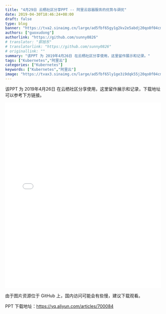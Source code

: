```yaml
---
title: "4月29日 云栖社区分享PPT -- 阿里云容器服务的优势与调优"
date: 2019-04-30T18:46:24+08:00
draft: false
type: blog
banner: "https://tva2.sinaimg.cn/large/ad5fbf65gy1g2kv2e5abdj20qo0f04cm.jpg"
authors: ["guoxudong"]
authorlink: "https://github.com/sunny0826"
# translator: "郭旭东"
# translatorlink: "https://github.com/sunny0826"
# originallink: ""
summary: "该PPT 为 2019年4月26日 在云栖社区分享使用，这里留作展示和记录。"
tags: ["Kubernetes","阿里云"]
categories: ["Kubernetes"]
keywords: ["Kubernetes","阿里云"]
image: "https://tvax3.sinaimg.cn/large/ad5fbf65ly1ge3i9dqk55j20qo0f04cm.jpg"
---
```

该PPT 为 2019年4月26日 在云栖社区分享使用，这里留作展示和记录，下载地址可以参考下方链接。

<iframe src="/aliyun-share/index.html" style="width: 100%;height:600px;" frameborder="0"></iframe>

由于图片资源位于 GitHub 上，国内访问可能会有些慢，建议下载观看。

PPT 下载地址：https://yq.aliyun.com/articles/700084